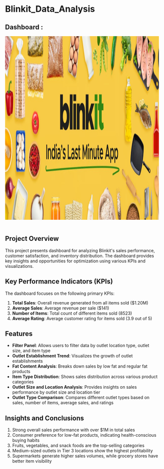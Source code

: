 # Blinkit_Data_Analysis
## Dashboard :
<img src="./Blinkit .jpg" width="3000" height="600"/>&nbsp;

## Project Overview

This project presents dashboard for analyzing Blinkit's sales performance, customer satisfaction, and inventory distribution. The dashboard provides key insights and opportunities for optimization using various KPIs and visualizations.

## Key Performance Indicators (KPIs)

The dashboard focuses on the following primary KPIs:

1. **Total Sales**: Overall revenue generated from all items sold ($1.20M)
2. **Average Sales**: Average revenue per sale ($141)
3. **Number of Items**: Total count of different items sold (8523)
4. **Average Rating**: Average customer rating for items sold (3.9 out of 5)

## Features

- **Filter Panel**: Allows users to filter data by outlet location type, outlet size, and item type
- **Outlet Establishment Trend**: Visualizes the growth of outlet establishments 
- **Fat Content Analysis**: Breaks down sales by low fat and regular fat products
- **Item Type Distribution**: Shows sales distribution across various product categories
- **Outlet Size and Location Analysis**: Provides insights on sales performance by outlet size and location tier
- **Outlet Type Comparison**: Compares different outlet types based on sales, number of items, average sales, and ratings

## Insights and Conclusions

1. Strong overall sales performance with over $1M in total sales
2. Consumer preference for low-fat products, indicating health-conscious buying habits
3. Fruits, vegetables, and snack foods are the top-selling categories
4. Medium-sized outlets in Tier 3 locations show the highest profitability
5. Supermarkets generate higher sales volumes, while grocery stores have better item visibility



